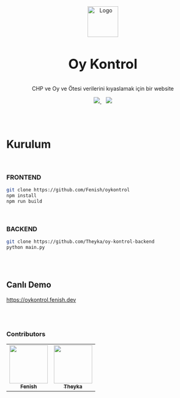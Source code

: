 <div align="center">
    <img src="public/favicon.ico" alt="Logo" width="80" height="80">
  <h3 align="center" style="font-size:35px">Oy Kontrol</h3>

  <p align="center">
    CHP ve Oy ve Ötesi verilerini kıyaslamak için bir website
    <br />
  </p>

  <div align="center">
    <a href="https://github.com/fenish/EasyTube/graphs/contributors">
        <img src="https://img.shields.io/github/contributors/fenish/oykontrol?color=blue&logo=github&style=for-the-badge"/>
    </a>&nbsp;&nbsp;
    <a href="https://github.com/Fenish/EasyTube/stargazers">
        <img src="https://img.shields.io/github/stars/fenish/oykontrol?color=blue&style=for-the-badge"/>
    </a>
  </div>
</div>

<br><br>

# Kurulum

<br>

### FRONTEND

```sh
git clone https://github.com/Fenish/oykontrol
npm install
npm run build
```

<br>

### BACKEND

```sh
git clone https://github.com/Theyka/oy-kontrol-backend
python main.py
```

<br><br>

## Canlı Demo

https://oykontrol.fenish.dev

<br><br>

### Contributors

<table>
  <tr>
    <td align="center"><a href="https://github.com/Fenish"><img src="https://avatars.githubusercontent.com/u/46840264?v=4" width="100px;" alt=""/><br /><sub><b>Fenish</b></sub></a><br /></td>
    <td align="center"><a href="https://github.com/Theyka"><img src="https://avatars.githubusercontent.com/u/34212813?v=4" width="100px;" alt=""/><br /><sub><b>Theyka</b></sub></a><br /></td>
    </tr>
</table>
